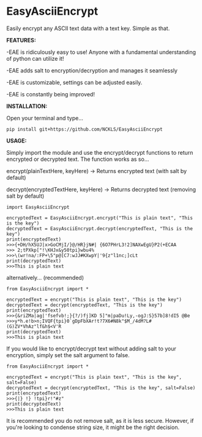 # EasyAsciiEncrypt
Easily encrypt any ASCII text data with a text key.
Simple as that.

**FEATURES:**

-EAE is ridiculously easy to use! Anyone with a fundamental understanding of python can utilize it!

-EAE adds salt to encryption/decryption and manages it seamlessly

-EAE is customizable, settings can be adjusted easily.

-EAE is constantly being improved!


**INSTALLATION:**

Open your terminal and type...
```
pip install git+https://github.com/NCKLS/EasyAsciiEncrypt
```


**USAGE:**

Simply import the module and use the encrypt/decrypt functions to return encrypted or decrypted text.
The function works as so...


encrypt(plainTextHere, keyHere) -> Returns encrypted text (with salt by default)

decrypt(encryptedTextHere, keyHere) -> Returns decrypted text (removing salt by default)

```
import EasyAsciiEncrypt

encryptedText = EasyAsciiEncrypt.encrypt("This is plain text", "This is the key")
decryptedText = EasyAsciiEncrypt.decrypt(encryptedText, "This is the key")
print(encryptedText)
>>>{+DH/hX5UJ|x>GoCMjI/}@/HR}jN#| {6O7PHrL3!2]NAXwEgU}P2(+ECAA
>>> 2;tPXkp["!\KHJx&y50tpi}wbu4%
>>>\(wr!na/:FP+\5"p@[C7:wJJ#KXwpY|'9{z"l1nc;]cLt
print(decryptedText)
>>>This is plain text
```
alternatively... (recommended)
```
from EasyAsciiEncrypt import *

encryptedText = encrypt("This is plain text", "This is the key")
decryptedText = decrypt(encryptedText, "This is the key")
print(encryptedText)
>>>{&riZMa|ag|'fsefvb!;}{?/)fj]KD 5]"m|paDu!Ly,-ogJ:S}57b]8!dI5 @Be
>>>y*h.e!b>n;IVQF{tpi}0`gDpFbXAr!t?7X6#N8k"$M_/4dM?L#(G)ZV*VhAz"lf&h$<V'R
print(decryptedText)
>>>This is plain text
```

If you would like to encrypt/decrypt text without adding salt to your encryption, simply set the salt argument to false.

```
from EasyAsciiEncrypt import *

encryptedText = encrypt("This is plain text", "This is the key", salt=False)
decryptedText = decrypt(encryptedText, "This is the key", salt=False)
print(encryptedText)
>>>{|} !} !tpi}r!"#z"
print(decryptedText)
>>>This is plain text
```

It is recommended you do not remove salt, as it is less secure.
However, if you're looking to condense string size, it might be the right decision.
